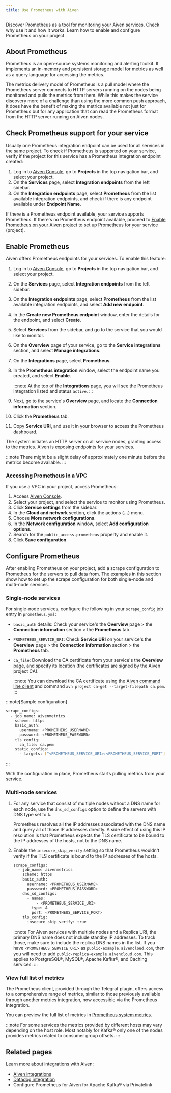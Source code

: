 ```yaml
---
title: Use Prometheus with Aiven
---
```


Discover Prometheus as a tool for monitoring your Aiven services. Check why use it and how it works. Learn how to enable and configure Prometheus on your project.

## About Prometheus

Prometheus is an open-source systems monitoring and alerting toolkit. It
implements an in-memory and persistent storage model for metrics as well
as a query language for accessing the metrics.

The metrics delivery model of Prometheus is a pull model where the
Prometheus server connects to HTTP servers running on the nodes being
monitored and pulls the metrics from them. While this makes the service
discovery more of a challenge than using the more common push approach,
it does have the benefit of making the metrics available not just for
Prometheus but for any application that can read the Prometheus format
from the HTTP server running on Aiven nodes.

## Check Prometheus support for your service

Usually one Prometheus integration endpoint can be used for all services
in the same project. To check if Prometheus is supported on your
service, verify if the project for this service has a
Prometheus integration endpoint created:

1. Log in to [Aiven Console](https://console.aiven.io/), go to
   **Projects** in the top navigation bar, and select your project.
1. On the **Services** page, select **Integration endpoints** from the
   left sidebar.
1. On the **Integration endpoints** page, select **Prometheus** from
   the list available integration endpoints, and check if there is any
   endpoint available under **Endpoint Name**.

If there is a Prometheus endpoint available, your service supports
Prometheus. If there's no Prometheus endpoint available, proceed to
[Enable Prometheus on your Aiven project](/docs/platform/howto/integrations/prometheus-metrics#enable-prometheus) to set up Prometheus for your service (project).

## Enable Prometheus

Aiven offers Prometheus endpoints for your services. To enable this
feature:

1. Log in to [Aiven Console](https://console.aiven.io/), go to
   **Projects** in the top navigation bar, and select your project.

1. On the **Services** page, select **Integration endpoints** from the
   left sidebar.

1. On the **Integration endpoints** page, select **Prometheus** from
   the list available integration endpoints, and select **Add new
   endpoint**.

1. In the **Create new Prometheus endpoint** window, enter the details
   for the endpoint, and select **Create**.

1. Select **Services** from the sidebar, and go to the service
   that you would like to monitor.

1. On the **Overview** page of your service, go to the **Service
   integrations** section, and select **Manage integrations**.

1. On the **Integrations** page, select **Prometheus**.

1. In the **Prometheus integration** window, select the endpoint name
   you created, and select **Enable**.

   :::note
   At the top of the **Integrations** page, you will see the Prometheus
   integration listed and status `active`.
   :::

1. Next, go to the service's **Overview** page, and locate
   the **Connection information** section.

1. Click the **Prometheus** tab.

1. Copy **Service URI**, and use it in your browser to access the
   Prometheus dashboard.

The system initiates an HTTP server on all service nodes, granting
access to the metrics. Aiven is exposing endpoints for your services.

:::note
There might be a slight delay of approximately one minute before the
metrics become available.
:::

### Accessing Prometheus in a VPC

If you use a VPC in your project, access Prometheus:

1. Access [Aiven Console](https://console.aiven.io/).
1. Select your project, and select the service to monitor
   using Prometheus.
1. Click **Service settings** from the sidebar.
1. In the **Cloud and network** section, click the actions
   (**...**) menu.
1. Choose **More network configurations**.
1. In the **Network configuration** window, select **Add configuration
   options**.
1. Search for the `public_access.prometheus` property and enable it.
1. Click **Save configuration**.

## Configure Prometheus

After enabling Prometheus on your project, add a scrape configuration to
Prometheus for the servers to pull data from. The examples in
this section show how to set up the scrape configuration for both
single-node and multi-node services.

### Single-node services

For single-node services, configure the following in your
`scrape_config` job entry in `prometheus.yml`:

-   `basic_auth` details: Check your service's the **Overview** page >
    the **Connection information** section > the **Prometheus** tab.

-   `PROMETHEUS_SERVICE_URI`: Check **Service URI** on your service's
    the **Overview** page > the **Connection information** section >
    the **Prometheus** tab.

-   `ca_file`: Download the CA certificate from your service's the
    **Overview** page, and specify its location (the certificates are
    signed by the Aiven project CA).

    :::note
    You can download the CA certificate using the [Aiven command line
    client](https://github.com/aiven/aiven-client/) and command
    `avn project ca-get --target-filepath ca.pem`.
    :::

:::note[Sample configuration]

```bash
scrape_configs:
  - job_name: aivenmetrics
    scheme: https
    basic_auth:
      username: <PROMETHEUS_USERNAME>
      password: <PROMETHEUS_PASSWORD>
    tls_config:
      ca_file: ca.pem
    static_configs:
      - targets: ["<PROMETHEUS_SERVICE_URI>:<PROMETHEUS_SERVICE_PORT"]
```

:::

With the configuration in place, Prometheus starts pulling metrics from
your service.

### Multi-node services

1. For any service that consist of multiple nodes without a DNS name
    for each node, use the `dns_sd_configs` option to define the servers
    with DNS type set to `A`.

   Prometheus resolves all the IP addresses associated with the DNS name
   and query all of those IP addresses directly. A side effect of using
   this IP resolution is that Prometheus expects the TLS certificate to be
   bound to the IP addresses of the hosts, not to the DNS name.

1. Enable the `insecure_skip_verify` setting so that Prometheus
   wouldn't verify if the TLS certificate is bound to the IP addresses
   of the hosts.

    ```bash
    scrape_configs:
      - job_name: aivenmetrics
        scheme: https
        basic_auth:
          username: <PROMETHEUS_USERNAME>
          password: <PROMETHEUS_PASSWORD>
        dns_sd_configs:
          - names:
              - <PROMETHEUS_SERVICE_URI>
            type: A
            port: <PROMETHEUS_SERVICE_PORT>
        tls_config:
          insecure_skip_verify: true
    ```

   :::note
   For Aiven services with multiple nodes and a Replica URI, the primary
   DNS name does not include standby IP addresses. To track those, make
   sure to include the replica DNS names in the list. If you have
   `<PROMETHEUS_SERVICE_URI>` as `public-example.aivencloud.com`, then you
   will need to add `public-replica-example.aivencloud.com`. This applies
   to PostgreSQL®, MySQL®, Apache Kafka®, and Caching services.
   :::

### View full list of metrics

The Prometheus client, provided through the Telegraf plugin, offers access to a
comprehensive range of metrics, similar to those previously available through another
metrics integration, now accessible via the Prometheus integration.

You can preview the full list of metrics in
[Prometheus system metrics](/docs/integrations/prometheus-system-metrics).

:::note
For some services the metrics provided by different hosts may vary
depending on the host role. Most notably for Kafka® only one of the
nodes provides metrics related to consumer group offsets.
:::

## Related pages

Learn more about integrations with Aiven:

-   [Aiven integrations](/docs/platform/concepts/service-integration)
-   [Datadog integration](/docs/integrations/datadog)
-   Configure Prometheus for Aiven for Apache Kafka® via Privatelink
